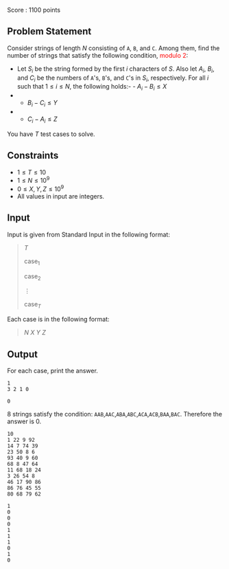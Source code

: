 Score : $1100$ points

## Problem Statement

Consider strings of length $N$ consisting of `A`, `B`, and `C`.
Among them, find the number of strings that satisfy the following condition, <font color="red">modulo $2$</font>:

- Let $S_i$ be the string formed by the first $i$ characters of $S$.
Also let $A_i$, $B_i$, and $C_i$ be the numbers of `A`'s, `B`'s, and `C`'s in $S_i$, respectively.
For all $i$ such that $1 \le i \le N$, the following holds:-   - $A_i-B_i \le X$
-   - $B_i-C_i \le Y$
-   - $C_i-A_i \le Z$

You have $T$ test cases to solve.

## Constraints

- $1 \le T \le 10$
- $1 \le N \le 10^9$
- $0 \le X,Y,Z \le 10^9$
- All values in input are integers.

## Input

Input is given from Standard Input in the following format:

> $T$
> 
> $\mathrm{case}_1$
> 
> $\mathrm{case}_2$
> 
> $\vdots$
> 
> $\mathrm{case}_T$

Each case is in the following format:

> $N$ $X$ $Y$ $Z$

## Output

For each case, print the answer.

```input1
1
3 2 1 0
```

```output1
0
```

$8$ strings satisfy the condition: `AAB`,`AAC`,`ABA`,`ABC`,`ACA`,`ACB`,`BAA`,`BAC`.
Therefore the answer is $0$.

```input2
10
1 22 9 92
14 7 74 39
23 50 8 6
93 40 9 60
68 8 47 64
11 68 18 24
3 26 54 8
46 17 90 86
86 76 45 55
80 68 79 62
```

```output2
1
0
0
0
1
1
1
0
1
0
```
